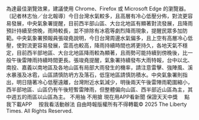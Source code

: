 為達最佳瀏覽效果，建議使用 Chrome、Firefox 或 Microsoft Edge 的瀏覽器。〔記者林志怡／台北報導〕今日台灣水氣較多，且高層有冷心低壓分佈，對流更容易發展，中央氣象署提醒，目前西半部山區、大台北地區有顯著對流發展，且降雨預計持續至傍晚，雨時較長，並不排除有冰雹等劇烈降雨現象，提醒民眾多加防範。中央氣象署預報員張竣堯說明，今日台灣周邊水氣偏多，且上空有高層冷心低壓，使對流更容易發展，雲高也較高，降雨持續時間也將更持久，各地天氣不穩定，目前西半部地區、大台北地區降雨較為顯著，且雨勢可能持續到傍晚後，比一般午後雷陣雨持續時間更長。張竣堯提醒，氣象署持續發布大雨特報，台中以北、南投、嘉義以南地區及各地山區有局部大雨發生的機率，請注意雷擊、強陣風、溪水暴漲及冰雹，山區請慎防坍方及落石，低窪地區請慎防積水。中央氣象署則指出，明日隨著冷心低壓遠離，台灣附近水氣減少，明後兩天午後雷陣雨範圍縮小，西半部地區、山區仍有午後短暫雷陣雨，但整體偏向山區、西半部近山區為主，其中週五的雨區以山區為主。
    不用抽 不用搶 現在用APP看新聞 保證天天中獎　
    點我下載APP　
    按我看活動辦法
自由時報版權所有不得轉載© 2025 The Liberty Times. All Rights Reserved.